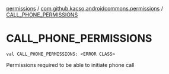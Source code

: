 [permissions](../index.md) / [com.github.kacso.androidcommons.permissions](index.md) / [CALL_PHONE_PERMISSIONS](.)

# CALL_PHONE_PERMISSIONS

`val CALL_PHONE_PERMISSIONS: <ERROR CLASS>`

Permissions required to be able to initiate phone call

